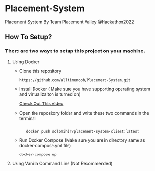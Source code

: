 # Placement-System
Placement System By Team Placement Valley @Hackathon2022


## How To Setup?

### There are two ways to setup this project on your machine.

1. Using Docker

    * Clone this repository



        `https://github.com/alltimenoob/Placement-System.git`


    * Install Docker ( Make sure you have supporting operating system and virtualizaiton is turned on)

        [Check Out This Video](https://www.youtube.com/watch?v=5nX8U8Fz5S0) 

    * Open the repository folder and write these two commands in the terminal



        ```docker push solomihir/placement-system-server:latest
            
           docker push solomihir/placement-system-client:latest

    * Run Docker Compose (Make sure you are in directory same as docker-compose.yml file)



        `docker-compose up`


2. Using Vanilla Command Line (Not Recommended)
